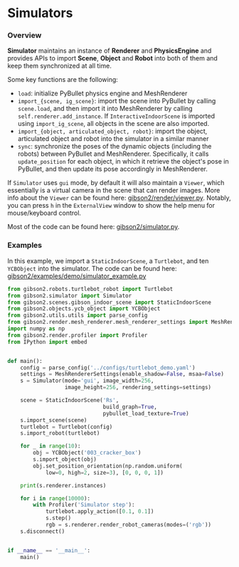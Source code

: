 # Simulators

### Overview

**Simulator** maintains an instance of **Renderer** and **PhysicsEngine** and provides APIs to import **Scene**, **Object** and **Robot** into both of them and keep them synchronized at all time.

Some key functions are the following:
- `load`: initialize PyBullet physics engine and MeshRenderer
- `import_{scene, ig_scene}`: import the scene into PyBullet by calling `scene.load`, and then import it into MeshRenderer by calling `self.renderer.add_instance`. If `InteractiveIndoorScene` is imported using `import_ig_scene`, all objects in the scene are also imported.
- `import_{object, articulated_object, robot}`: import the object, articulated object and robot into the simulator in a similar manner
- `sync`: synchronize the poses of the dynamic objects (including the robots) between PyBullet and MeshRenderer. Specifically, it calls `update_position` for each object, in which it retrieve the object's pose in PyBullet, and then update its pose accordingly in MeshRenderer.

If `Simulator` uses `gui` mode, by default it will also maintain a `Viewer`, which essentially is a virtual camera in the scene that can render images. More info about the `Viewer` can be found here: [gibson2/render/viewer.py](https://github.com/StanfordVL/iGibson/blob/master/gibson2/render/viewer.py). Notably, you can press `h` in the `ExternalView` window to show the help menu for mouse/keyboard control.

Most of the code can be found here: [gibson2/simulator.py](https://github.com/StanfordVL/iGibson/blob/master/gibson2/simulator.py).

### Examples
In this example, we import a `StaticIndoorScene`, a `Turtlebot`, and ten `YCBObject` into the simulator. The code can be found here: [gibson2/examples/demo/simulator_example.py](https://github.com/StanfordVL/iGibson/blob/master/gibson2/examples/demo/simulator_example.py)

```python
from gibson2.robots.turtlebot_robot import Turtlebot
from gibson2.simulator import Simulator
from gibson2.scenes.gibson_indoor_scene import StaticIndoorScene
from gibson2.objects.ycb_object import YCBObject
from gibson2.utils.utils import parse_config
from gibson2.render.mesh_renderer.mesh_renderer_settings import MeshRendererSettings
import numpy as np
from gibson2.render.profiler import Profiler
from IPython import embed


def main():
    config = parse_config('../configs/turtlebot_demo.yaml')
    settings = MeshRendererSettings(enable_shadow=False, msaa=False)
    s = Simulator(mode='gui', image_width=256,
                  image_height=256, rendering_settings=settings)

    scene = StaticIndoorScene('Rs',
                              build_graph=True,
                              pybullet_load_texture=True)
    s.import_scene(scene)
    turtlebot = Turtlebot(config)
    s.import_robot(turtlebot)

    for _ in range(10):
        obj = YCBObject('003_cracker_box')
        s.import_object(obj)
        obj.set_position_orientation(np.random.uniform(
            low=0, high=2, size=3), [0, 0, 0, 1])

    print(s.renderer.instances)

    for i in range(10000):
        with Profiler('Simulator step'):
            turtlebot.apply_action([0.1, 0.1])
            s.step()
            rgb = s.renderer.render_robot_cameras(modes=('rgb'))
    s.disconnect()


if __name__ == '__main__':
    main()

```
